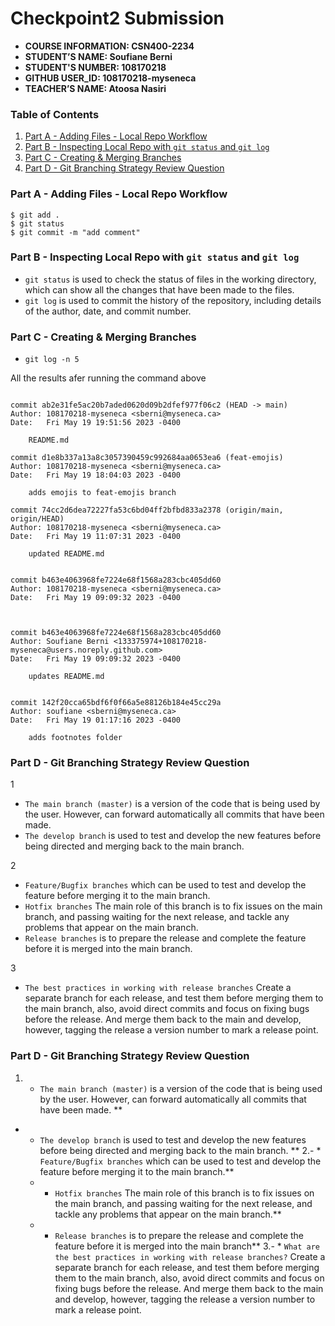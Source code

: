 # Checkpoint2 Submission

- **COURSE INFORMATION: CSN400-2234**
- **STUDENT’S NAME: Soufiane Berni**
- **STUDENT'S NUMBER: 108170218**
- **GITHUB USER_ID: 108170218-myseneca** 
- **TEACHER’S NAME: Atoosa Nasiri**

### Table of Contents
1. [Part A - Adding Files - Local Repo Workflow](#adding-files---local-repo-workflow)
2. [Part B - Inspecting Local Repo with `git status` and `git log`](#inspecting-local-repo-with-git-status-and-git-log)
3. [Part C - Creating & Merging Branches](#creating--merging-branches)
4. [Part D - Git Branching Strategy Review Question](#git-branching-strategy-review-question)


### Part A - Adding Files - Local Repo Workflow <a name="adding-files---local-repo-workflow"></a>
```
$ git add .
$ git status
$ git commit -m "add comment"
```

### Part B - Inspecting Local Repo with `git status` and `git log`
* `git status` is used to check the status of files in the working directory, which can show all the changes that have been made to the files.
* `git log` is used to commit the history of the repository, including details of the author, date, and commit number.

### Part C - Creating & Merging Branches
* `git log -n 5`

All the results afer running the command above 

```

commit ab2e31fe5ac20b7aded0620d09b2dfef977f06c2 (HEAD -> main)
Author: 108170218-myseneca <sberni@myseneca.ca>
Date:   Fri May 19 19:51:56 2023 -0400

    README.md

commit d1e8b337a13a8c3057390459c992684aa0653ea6 (feat-emojis) 
Author: 108170218-myseneca <sberni@myseneca.ca>
Date:   Fri May 19 18:04:03 2023 -0400

    adds emojis to feat-emojis branch

commit 74cc2d6dea72227fa53c6bd04ff2bfbd833a2378 (origin/main, origin/HEAD)
Author: 108170218-myseneca <sberni@myseneca.ca>
Date:   Fri May 19 11:07:31 2023 -0400

    updated README.md


commit b463e4063968fe7224e68f1568a283cbc405dd60
Author: 108170218-myseneca <sberni@myseneca.ca>
Date:   Fri May 19 09:09:32 2023 -0400



commit b463e4063968fe7224e68f1568a283cbc405dd60
Author: Soufiane Berni <133375974+108170218-myseneca@users.noreply.github.com>
Date:   Fri May 19 09:09:32 2023 -0400

    updates README.md


commit 142f20cca65bdf6f0f66a5e88126b184e45cc29a
Author: soufiane <sberni@myseneca.ca>
Date:   Fri May 19 01:17:16 2023 -0400

    adds footnotes folder

```
### Part D - Git Branching Strategy Review Question 

1
* `The main branch (master)` is a version of the code that is being used by the user. However, can forward automatically all commits that have been made.
* `The develop branch` is used to test and develop the new features before being directed and merging back to the main branch.
  
2
* `Feature/Bugfix branches` which can be used to test and develop the feature before merging it to the main branch.
* `Hotfix branches` The main role of this branch is to fix issues on the main branch, and passing waiting for the next release, and tackle any problems that appear on the main branch.
* `Release branches` is to prepare the release and complete the feature before it is merged into the main branch.
  
3
* `The best practices in working with release branches` Create a separate branch for each release, and test them before merging them to the main branch, also, avoid direct commits and focus on fixing bugs before the release. And merge them back to the main and develop, however, tagging the release a version number to mark a release point.


### Part D - Git Branching Strategy Review Question

1. * `The main branch (master)` is a version of the code that is being used by the user. However, can forward automatically all commits that have been made. **
- * `The develop branch` is used to test and develop the new features before being directed and merging back to the main branch. **
2.- * `Feature/Bugfix branches` which can be used to test and develop the feature before merging it to the main branch.**
   - * `Hotfix branches` The main role of this branch is to fix issues on the main branch, and passing waiting for the next release, and tackle any problems that appear on the main branch.** 
   - * `Release branches` is to prepare the release and complete the feature before it is merged into the main branch**
3.- * `What are the best practices in working with release branches?` Create a separate branch for each release, and test them before merging them to the main branch, also, avoid direct commits and focus on fixing bugs before the release. And merge them back to the main and develop, however, tagging the release a version number to mark a release point.



